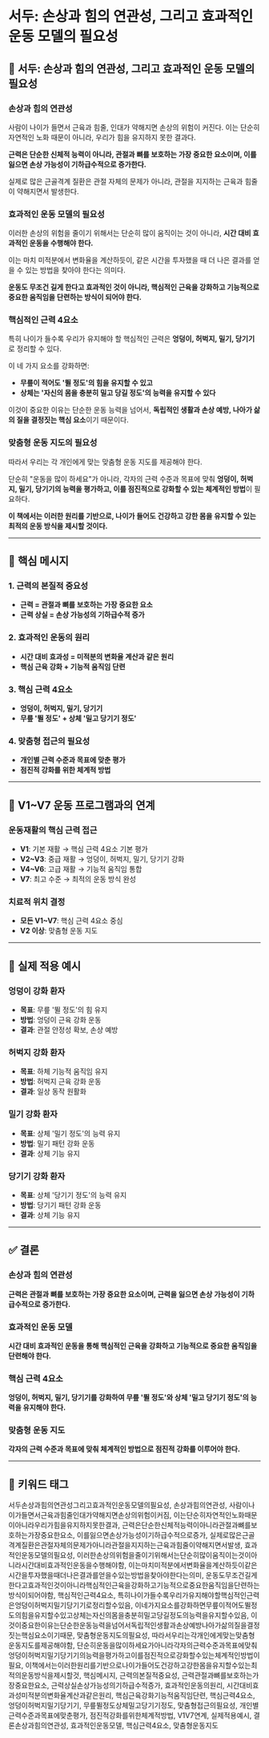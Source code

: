 # 서두: 손상과 힘의 연관성, 그리고 효과적인 운동 모델의 필요성

## 📑 서두: 손상과 힘의 연관성, 그리고 효과적인 운동 모델의 필요성

### 손상과 힘의 연관성

사람이 나이가 들면서 근육과 힘줄, 인대가 약해지면 손상의 위험이 커진다. 이는 단순히 자연적인 노화 때문이 아니라, 우리가 힘을 유지하지 못한 결과다.

**근력은 단순한 신체적 능력이 아니라, 관절과 뼈를 보호하는 가장 중요한 요소이며, 이를 잃으면 손상 가능성이 기하급수적으로 증가한다.**

실제로 많은 근골격계 질환은 관절 자체의 문제가 아니라, 관절을 지지하는 근육과 힘줄이 약해지면서 발생한다.

### 효과적인 운동 모델의 필요성

이러한 손상의 위험을 줄이기 위해서는 단순히 많이 움직이는 것이 아니라, **시간 대비 효과적인 운동을 수행해야 한다.**

이는 마치 미적분에서 변화율을 계산하듯이, 같은 시간을 투자했을 때 더 나은 결과를 얻을 수 있는 방법을 찾아야 한다는 의미다.

**운동도 무조건 길게 한다고 효과적인 것이 아니라, 핵심적인 근육을 강화하고 기능적으로 중요한 움직임을 단련하는 방식이 되어야 한다.**

### 핵심적인 근력 4요소

특히 나이가 들수록 우리가 유지해야 할 핵심적인 근력은 **엉덩이, 허벅지, 밀기, 당기기**로 정리할 수 있다.

이 네 가지 요소를 강화하면:
- **무릎이 적어도 '뛸 정도'의 힘을 유지할 수 있고**
- **상체는 '자신의 몸을 충분히 밀고 당길 정도'의 능력을 유지할 수 있다**

이것이 중요한 이유는 단순한 운동 능력을 넘어서, **독립적인 생활과 손상 예방, 나아가 삶의 질을 결정짓는 핵심 요소**이기 때문이다.

### 맞춤형 운동 지도의 필요성

따라서 우리는 각 개인에게 맞는 맞춤형 운동 지도를 제공해야 한다.

단순히 "운동을 많이 하세요"가 아니라, 각자의 근력 수준과 목표에 맞춰 **엉덩이, 허벅지, 밀기, 당기기의 능력을 평가하고, 이를 점진적으로 강화할 수 있는 체계적인 방법**이 필요하다.

**이 책에서는 이러한 원리를 기반으로, 나이가 들어도 건강하고 강한 몸을 유지할 수 있는 최적의 운동 방식을 제시할 것이다.**

---

## 🔹 핵심 메시지

### 1. 근력의 본질적 중요성
- **근력 = 관절과 뼈를 보호하는 가장 중요한 요소**
- **근력 상실 = 손상 가능성의 기하급수적 증가**

### 2. 효과적인 운동의 원리
- **시간 대비 효과성 = 미적분의 변화율 계산과 같은 원리**
- **핵심 근육 강화 + 기능적 움직임 단련**

### 3. 핵심 근력 4요소
- **엉덩이, 허벅지, 밀기, 당기기**
- **무릎 '뛸 정도' + 상체 '밀고 당기기 정도'**

### 4. 맞춤형 접근의 필요성
- **개인별 근력 수준과 목표에 맞춘 평가**
- **점진적 강화를 위한 체계적 방법**

---

## 🔹 V1~V7 운동 프로그램과의 연계

### 운동재활의 핵심 근력 접근
- **V1**: 기본 재활 → 핵심 근력 4요소 기본 평가
- **V2~V3**: 중급 재활 → 엉덩이, 허벅지, 밀기, 당기기 강화
- **V4~V6**: 고급 재활 → 기능적 움직임 통합
- **V7**: 최고 수준 → 최적의 운동 방식 완성

### 치료적 위치 결정
- **모든 V1~V7**: 핵심 근력 4요소 중심
- **V2 이상**: 맞춤형 운동 지도

---

## 🔹 실제 적용 예시

### 엉덩이 강화 환자
- **목표**: 무릎 '뛸 정도'의 힘 유지
- **방법**: 엉덩이 근육 강화 운동
- **결과**: 관절 안정성 확보, 손상 예방

### 허벅지 강화 환자
- **목표**: 하체 기능적 움직임 유지
- **방법**: 허벅지 근육 강화 운동
- **결과**: 일상 동작 원활화

### 밀기 강화 환자
- **목표**: 상체 '밀기 정도'의 능력 유지
- **방법**: 밀기 패턴 강화 운동
- **결과**: 상체 기능 유지

### 당기기 강화 환자
- **목표**: 상체 '당기기 정도'의 능력 유지
- **방법**: 당기기 패턴 강화 운동
- **결과**: 상체 기능 유지

---

## ✅ 결론

### 손상과 힘의 연관성
**근력은 관절과 뼈를 보호하는 가장 중요한 요소이며, 근력을 잃으면 손상 가능성이 기하급수적으로 증가한다.**

### 효과적인 운동 모델
**시간 대비 효과적인 운동을 통해 핵심적인 근육을 강화하고 기능적으로 중요한 움직임을 단련해야 한다.**

### 핵심 근력 4요소
**엉덩이, 허벅지, 밀기, 당기기를 강화하여 무릎 '뛸 정도'와 상체 '밀고 당기기 정도'의 능력을 유지해야 한다.**

### 맞춤형 운동 지도
**각자의 근력 수준과 목표에 맞춰 체계적인 방법으로 점진적 강화를 이루어야 한다.**

---

## 🔹 키워드 태그
서두손상과힘의연관성그리고효과적인운동모델의필요성, 손상과힘의연관성, 사람이나이가들면서근육과힘줄인대가약해지면손상의위험이커짐, 이는단순히자연적인노화때문이아니라우리가힘을유지하지못한결과, 근력은단순한신체적능력이아니라관절과뼈를보호하는가장중요한요소, 이를잃으면손상가능성이기하급수적으로증가, 실제로많은근골격계질환은관절자체의문제가아니라관절을지지하는근육과힘줄이약해지면서발생, 효과적인운동모델의필요성, 이러한손상의위험을줄이기위해서는단순히많이움직이는것이아니라시간대비효과적인운동을수행해야함, 이는마치미적분에서변화율을계산하듯이같은시간을투자했을때더나은결과를얻을수있는방법을찾아야한다는의미, 운동도무조건길게한다고효과적인것이아니라핵심적인근육을강화하고기능적으로중요한움직임을단련하는방식이되어야함, 핵심적인근력4요소, 특히나이가들수록우리가유지해야할핵심적인근력은엉덩이허벅지밀기당기기로정리할수있음, 이네가지요소를강화하면무릎이적어도뛸정도의힘을유지할수있고상체는자신의몸을충분히밀고당길정도의능력을유지할수있음, 이것이중요한이유는단순한운동능력을넘어서독립적인생활과손상예방나아가삶의질을결정짓는핵심요소이기때문, 맞춤형운동지도의필요성, 따라서우리는각개인에게맞는맞춤형운동지도를제공해야함, 단순히운동을많이하세요가아니라각자의근력수준과목표에맞춰엉덩이허벅지밀기당기기의능력을평가하고이를점진적으로강화할수있는체계적인방법이필요, 이책에서는이러한원리를기반으로나이가들어도건강하고강한몸을유지할수있는최적의운동방식을제시할것, 핵심메시지, 근력의본질적중요성, 근력관절과뼈를보호하는가장중요한요소, 근력상실손상가능성의기하급수적증가, 효과적인운동의원리, 시간대비효과성미적분의변화율계산과같은원리, 핵심근육강화기능적움직임단련, 핵심근력4요소, 엉덩이허벅지밀기당기기, 무릎뛸정도상체밀고당기기정도, 맞춤형접근의필요성, 개인별근력수준과목표에맞춘평가, 점진적강화를위한체계적방법, V1V7연계, 실제적용예시, 결론손상과힘의연관성, 효과적인운동모델, 핵심근력4요소, 맞춤형운동지도
